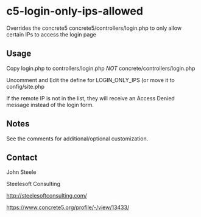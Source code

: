 c5-login-only-ips-allowed
=========================

Overrides the concrete5 concrete5/controllers/login.php to only allow
certain IPs to access the login page

Usage
-----

Copy login.php to controllers/login.php *NOT* concrete/controllers/login.php

Uncomment and Edit the define for LOGIN_ONLY_IPS (or move it to config/site.php

If the remote IP is not in the list, they will receive an Access Denied message
instead of the login form.

Notes
-----

See the comments for additional/optional customization.

Contact
-------

John Steele

Steelesoft Consulting

http://steelesoftconsulting.com/

https://www.concrete5.org/profile/-/view/13433/
